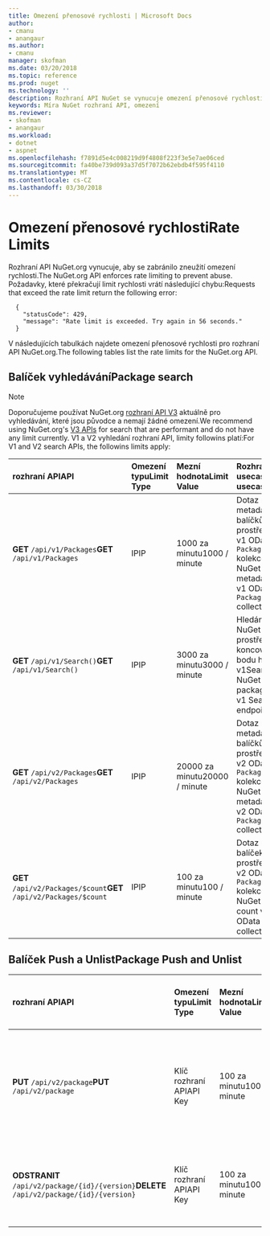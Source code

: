 ```yaml
---
title: Omezení přenosové rychlosti | Microsoft Docs
author:
- cmanu
- anangaur
ms.author:
- cmanu
manager: skofman
ms.date: 03/20/2018
ms.topic: reference
ms.prod: nuget
ms.technology: ''
description: Rozhraní API NuGet se vynucuje omezení přenosové rychlosti, aby se zabránilo zneužití.
keywords: Míra NuGet rozhraní API, omezení
ms.reviewer:
- skofman
- anangaur
ms.workload:
- dotnet
- aspnet
ms.openlocfilehash: f7891d5e4c008219d9f4808f223f3e5e7ae06ced
ms.sourcegitcommit: fa40be739d093a37d5f7072b62ebdb4f595f4110
ms.translationtype: MT
ms.contentlocale: cs-CZ
ms.lasthandoff: 03/30/2018
---
```

# <a name="rate-limits"></a><span data-ttu-id="38dba-104">Omezení přenosové rychlosti</span><span class="sxs-lookup"><span data-stu-id="38dba-104">Rate Limits</span></span>

<span data-ttu-id="38dba-105">Rozhraní API NuGet.org vynucuje, aby se zabránilo zneužití omezení rychlosti.</span><span class="sxs-lookup"><span data-stu-id="38dba-105">The NuGet.org API enforces rate limiting to prevent abuse.</span></span> <span data-ttu-id="38dba-106">Požadavky, které překračují limit rychlosti vrátí následující chybu:</span><span class="sxs-lookup"><span data-stu-id="38dba-106">Requests that exceed the rate limit return the following error:</span></span> 

  ~~~
    {
      "statusCode": 429,
      "message": "Rate limit is exceeded. Try again in 56 seconds."
    }
  ~~~

<span data-ttu-id="38dba-107">V následujících tabulkách najdete omezení přenosové rychlosti pro rozhraní API NuGet.org.</span><span class="sxs-lookup"><span data-stu-id="38dba-107">The following tables list the rate limits for the NuGet.org API.</span></span>

## <a name="package-search"></a><span data-ttu-id="38dba-108">Balíček vyhledávání</span><span class="sxs-lookup"><span data-stu-id="38dba-108">Package search</span></span>

> [!Note]
> <span data-ttu-id="38dba-109">Doporučujeme používat NuGet.org [rozhraní API V3](https://docs.microsoft.com/nuget/api/search-query-service-resource) aktuálně pro vyhledávání, které jsou původce a nemají žádné omezení.</span><span class="sxs-lookup"><span data-stu-id="38dba-109">We recommend using NuGet.org's [V3 APIs](https://docs.microsoft.com/nuget/api/search-query-service-resource) for search that are performant and do not have any limit currently.</span></span> <span data-ttu-id="38dba-110">V1 a V2 vyhledání rozhraní API, limity followins platí:</span><span class="sxs-lookup"><span data-stu-id="38dba-110">For V1 and V2 search APIs, the followins limits apply:</span></span>


| <span data-ttu-id="38dba-111">rozhraní API</span><span class="sxs-lookup"><span data-stu-id="38dba-111">API</span></span> | <span data-ttu-id="38dba-112">Omezení typu</span><span class="sxs-lookup"><span data-stu-id="38dba-112">Limit Type</span></span> | <span data-ttu-id="38dba-113">Mezní hodnota</span><span class="sxs-lookup"><span data-stu-id="38dba-113">Limit Value</span></span> | <span data-ttu-id="38dba-114">Rozhraní API usecase</span><span class="sxs-lookup"><span data-stu-id="38dba-114">API usecase</span></span> |
|:---|:---|:---|:---|
<span data-ttu-id="38dba-115">**GET** `/api/v1/Packages`</span><span class="sxs-lookup"><span data-stu-id="38dba-115">**GET** `/api/v1/Packages`</span></span> | <span data-ttu-id="38dba-116">IP</span><span class="sxs-lookup"><span data-stu-id="38dba-116">IP</span></span> | <span data-ttu-id="38dba-117">1000 za minutu</span><span class="sxs-lookup"><span data-stu-id="38dba-117">1000 / minute</span></span> | <span data-ttu-id="38dba-118">Dotaz na metadata balíčků NuGet prostřednictvím v1 OData `Packages` kolekce</span><span class="sxs-lookup"><span data-stu-id="38dba-118">Query NuGet package metadata via v1 OData `Packages` collection</span></span> |
<span data-ttu-id="38dba-119">**GET** `/api/v1/Search()`</span><span class="sxs-lookup"><span data-stu-id="38dba-119">**GET** `/api/v1/Search()`</span></span> | <span data-ttu-id="38dba-120">IP</span><span class="sxs-lookup"><span data-stu-id="38dba-120">IP</span></span> | <span data-ttu-id="38dba-121">3000 za minutu</span><span class="sxs-lookup"><span data-stu-id="38dba-121">3000 / minute</span></span> | <span data-ttu-id="38dba-122">Hledání balíčků NuGet prostřednictvím koncového bodu hledání v1</span><span class="sxs-lookup"><span data-stu-id="38dba-122">Search for NuGet packages via v1 Search endpoint</span></span> | 
<span data-ttu-id="38dba-123">**GET** `/api/v2/Packages`</span><span class="sxs-lookup"><span data-stu-id="38dba-123">**GET** `/api/v2/Packages`</span></span> | <span data-ttu-id="38dba-124">IP</span><span class="sxs-lookup"><span data-stu-id="38dba-124">IP</span></span> | <span data-ttu-id="38dba-125">20000 za minutu</span><span class="sxs-lookup"><span data-stu-id="38dba-125">20000 / minute</span></span> | <span data-ttu-id="38dba-126">Dotaz na metadata balíčků NuGet prostřednictvím v2 OData `Packages` kolekce</span><span class="sxs-lookup"><span data-stu-id="38dba-126">Query NuGet package metadata via v2 OData `Packages` collection</span></span> | 
<span data-ttu-id="38dba-127">**GET** `/api/v2/Packages/$count`</span><span class="sxs-lookup"><span data-stu-id="38dba-127">**GET** `/api/v2/Packages/$count`</span></span> | <span data-ttu-id="38dba-128">IP</span><span class="sxs-lookup"><span data-stu-id="38dba-128">IP</span></span> | <span data-ttu-id="38dba-129">100 za minutu</span><span class="sxs-lookup"><span data-stu-id="38dba-129">100 / minute</span></span> | <span data-ttu-id="38dba-130">Dotaz na počet balíček NuGet prostřednictvím v2 OData `Packages` kolekce</span><span class="sxs-lookup"><span data-stu-id="38dba-130">Query NuGet package count via v2 OData `Packages` collection</span></span> | 

## <a name="package-push-and-unlist"></a><span data-ttu-id="38dba-131">Balíček Push a Unlist</span><span class="sxs-lookup"><span data-stu-id="38dba-131">Package Push and Unlist</span></span>

| <span data-ttu-id="38dba-132">rozhraní API</span><span class="sxs-lookup"><span data-stu-id="38dba-132">API</span></span> | <span data-ttu-id="38dba-133">Omezení typu</span><span class="sxs-lookup"><span data-stu-id="38dba-133">Limit Type</span></span> | <span data-ttu-id="38dba-134">Mezní hodnota</span><span class="sxs-lookup"><span data-stu-id="38dba-134">Limit Value</span></span> | <span data-ttu-id="38dba-135">Usecase pomocnou hnací jednotku</span><span class="sxs-lookup"><span data-stu-id="38dba-135">APU usecase</span></span> | 
|:---|:---|:---|:--- |
<span data-ttu-id="38dba-136">**PUT** `/api/v2/package`</span><span class="sxs-lookup"><span data-stu-id="38dba-136">**PUT** `/api/v2/package`</span></span> | <span data-ttu-id="38dba-137">Klíč rozhraní API</span><span class="sxs-lookup"><span data-stu-id="38dba-137">API Key</span></span> | <span data-ttu-id="38dba-138">100 za minutu</span><span class="sxs-lookup"><span data-stu-id="38dba-138">100 / minute</span></span> | <span data-ttu-id="38dba-139">Nahrát nový balíček NuGet (verze) prostřednictvím koncového bodu nabízené v2</span><span class="sxs-lookup"><span data-stu-id="38dba-139">Upload a new NuGet package (version) via v2 push endpoint</span></span> 
<span data-ttu-id="38dba-140">**ODSTRANIT** `/api/v2/package/{id}/{version}`</span><span class="sxs-lookup"><span data-stu-id="38dba-140">**DELETE** `/api/v2/package/{id}/{version}`</span></span> | <span data-ttu-id="38dba-141">Klíč rozhraní API</span><span class="sxs-lookup"><span data-stu-id="38dba-141">API Key</span></span> | <span data-ttu-id="38dba-142">100 za minutu</span><span class="sxs-lookup"><span data-stu-id="38dba-142">100 / minute</span></span> | <span data-ttu-id="38dba-143">Unlist balíček NuGet (verze) prostřednictvím koncového bodu v2</span><span class="sxs-lookup"><span data-stu-id="38dba-143">Unlist a NuGet package (version) via v2 endpoint</span></span> 
